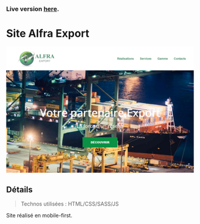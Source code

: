 ### Live version [here](https://virginiebouvarel.github.io/alfra_export/dist/).

# Site Alfra Export

![Design preview for this project ](./src/preview.png)

## Détails

> Technos utilisées : HTML/CSS/SASS/JS

Site réalisé en mobile-first.<br><br>


